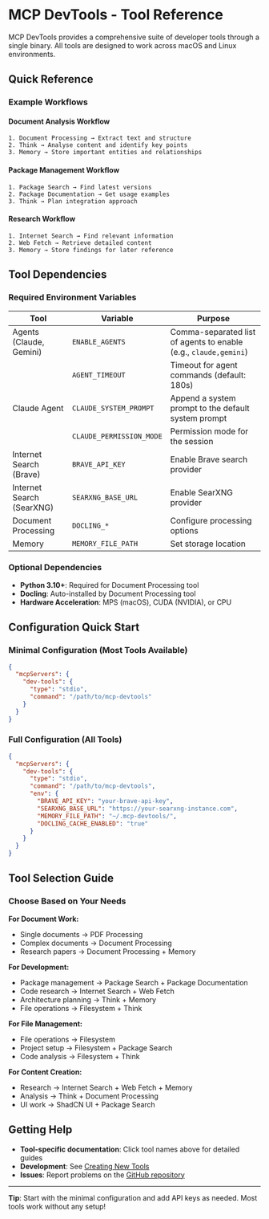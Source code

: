 # MCP DevTools - Tool Reference

MCP DevTools provides a comprehensive suite of developer tools through a single binary. All tools are designed to work across macOS and Linux environments.

## Quick Reference

### Example Workflows

#### Document Analysis Workflow
```
1. Document Processing → Extract text and structure
2. Think → Analyse content and identify key points
3. Memory → Store important entities and relationships
```

#### Package Management Workflow
```
1. Package Search → Find latest versions
2. Package Documentation → Get usage examples
3. Think → Plan integration approach
```

#### Research Workflow
```
1. Internet Search → Find relevant information
2. Web Fetch → Retrieve detailed content
3. Memory → Store findings for later reference
```

## Tool Dependencies

### Required Environment Variables
| Tool                      | Variable           | Purpose                      |
|---------------------------|--------------------|------------------------------|
| Agents (Claude, Gemini)   | `ENABLE_AGENTS`    | Comma-separated list of agents to enable (e.g., `claude,gemini`) |
|                           | `AGENT_TIMEOUT`    | Timeout for agent commands (default: 180s) |
| Claude Agent              | `CLAUDE_SYSTEM_PROMPT` | Append a system prompt to the default system prompt |
|                           | `CLAUDE_PERMISSION_MODE` | Permission mode for the session |
| Internet Search (Brave)   | `BRAVE_API_KEY`    | Enable Brave search provider |
| Internet Search (SearXNG) | `SEARXNG_BASE_URL` | Enable SearXNG provider      |
| Document Processing       | `DOCLING_*`        | Configure processing options |
| Memory                    | `MEMORY_FILE_PATH` | Set storage location         |

### Optional Dependencies
- **Python 3.10+**: Required for Document Processing tool
- **Docling**: Auto-installed by Document Processing tool
- **Hardware Acceleration**: MPS (macOS), CUDA (NVIDIA), or CPU

## Configuration Quick Start

### Minimal Configuration (Most Tools Available)
```json
{
  "mcpServers": {
    "dev-tools": {
      "type": "stdio",
      "command": "/path/to/mcp-devtools"
    }
  }
}
```

### Full Configuration (All Tools)
```json
{
  "mcpServers": {
    "dev-tools": {
      "type": "stdio",
      "command": "/path/to/mcp-devtools",
      "env": {
        "BRAVE_API_KEY": "your-brave-api-key",
        "SEARXNG_BASE_URL": "https://your-searxng-instance.com",
        "MEMORY_FILE_PATH": "~/.mcp-devtools/",
        "DOCLING_CACHE_ENABLED": "true"
      }
    }
  }
}
```

## Tool Selection Guide

### Choose Based on Your Needs

**For Document Work:**
- Single documents → PDF Processing
- Complex documents → Document Processing
- Research papers → Document Processing + Memory

**For Development:**
- Package management → Package Search + Package Documentation
- Code research → Internet Search + Web Fetch
- Architecture planning → Think + Memory
- File operations → Filesystem + Think

**For File Management:**
- File operations → Filesystem
- Project setup → Filesystem + Package Search
- Code analysis → Filesystem + Think

**For Content Creation:**
- Research → Internet Search + Web Fetch + Memory
- Analysis → Think + Document Processing
- UI work → ShadCN UI + Package Search

## Getting Help

- **Tool-specific documentation**: Click tool names above for detailed guides
- **Development**: See [Creating New Tools](../creating-new-tools.md)
- **Issues**: Report problems on the [GitHub repository](https://github.com/sammcj/mcp-devtools/issues)

---

**Tip**: Start with the minimal configuration and add API keys as needed. Most tools work without any setup!
